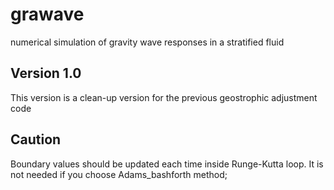grawave
=======

numerical simulation of gravity wave responses in a stratified fluid

Version 1.0
-----------
This version is a clean-up version for the previous geostrophic adjustment code

Caution
-------

Boundary values should be updated each time inside Runge-Kutta loop.
It is not needed if you choose Adams_bashforth method;
